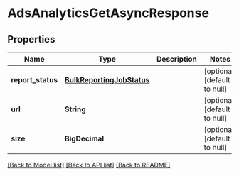 # AdsAnalyticsGetAsyncResponse
## Properties

| Name | Type | Description | Notes |
|------------ | ------------- | ------------- | -------------|
| **report\_status** | [**BulkReportingJobStatus**](BulkReportingJobStatus.md) |  | [optional] [default to null] |
| **url** | **String** |  | [optional] [default to null] |
| **size** | **BigDecimal** |  | [optional] [default to null] |

[[Back to Model list]](../README.md#documentation-for-models) [[Back to API list]](../README.md#documentation-for-api-endpoints) [[Back to README]](../README.md)


